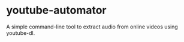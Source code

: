 # youtube-automator

A simple command-line tool to extract audio from online videos using youtube-dl.
